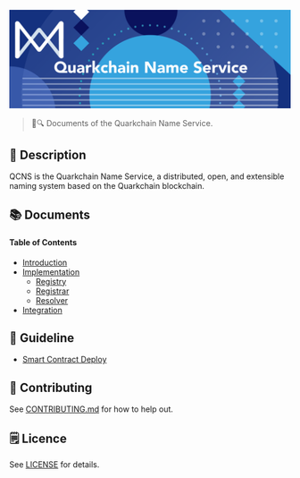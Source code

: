 ![Quarkchain Name Service](./assets/title.png)

> 📖🔍 Documents of the Quarkchain Name Service.

## 📝 Description

QCNS is the Quarkchain Name Service, a distributed, open, and extensible naming system based on the Quarkchain blockchain.

## 📚 Documents

#### Table of Contents
-  [Introduction](./docs/INTRODUCTION.md)
-  [Implementation](./docs/IMPLEMENTATION.md)
    - [Registry](./docs/REGISTRY.md)
    - [Registrar](./docs/REGISTRAR.md)
    - [Resolver](./docs/RESOLVER.md)
-  [Integration](./docs/INTEGRATION.md)

## 📝 Guideline
- [Smart Contract Deploy](./docs/SMART_CONTRACT_DEPLOY.md)

## 📣 Contributing
See [CONTRIBUTING.md](./CONTRIBUTING.md) for how to help out.

## 🗒 Licence
See [LICENSE](./LICENSE) for details.
